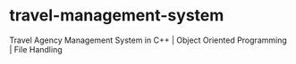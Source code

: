 # travel-management-system
Travel Agency Management System in C++ | Object Oriented Programming | File Handling
